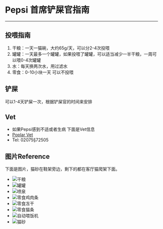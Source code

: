 # Pepsi 首席铲屎官指南
---
## 投喂指南
1. 干粮：一天一猫碗，大约65g/天，可以分2-4次投喂
2. 罐罐：一天最多一个罐罐，如果投喂了罐罐，可以适当减少一半干粮，一周可以喂0-4次罐罐
3. 水：每天换两次水，用过滤水
4. 零食：0-10小块一天 可以不投喂

## 铲屎
可以1-4天铲屎一次，根据铲屎官的时间来安排

## Vet
- 如果Pepsi感到不适或者生病 下面是Vet信息
- [Poplar Vet](https://www.vet.co.uk/)
- Tel: 02075§72505

## 图片Reference
下面是图片，猫砂在鞋架旁边，剩下的都在客厅猫爬架下面。
- ![干粮](photos/dry_food.png)
- ![罐罐](photos/wet_food.png)
- ![喷泉](photos/fountain.png)
- ![零食鸡肉条](photos/treat_chicken_strip.png)
- ![零食冻干](photos/treat_freeze_bite.png)
- ![零食猫条](photos/treat_lick.png)
- ![自动喂饭机](photos/auto_feeder.png)
- ![猫砂](photos/litter.png)